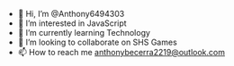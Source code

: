 - 👋 Hi, I’m @Anthony6494303
- 👀 I’m interested in JavaScript 
- 🌱 I’m currently learning Technology 
- 💞️ I’m looking to collaborate on SHS Games
- 📫 How to reach me anthonybecerra2219@outlook.com

